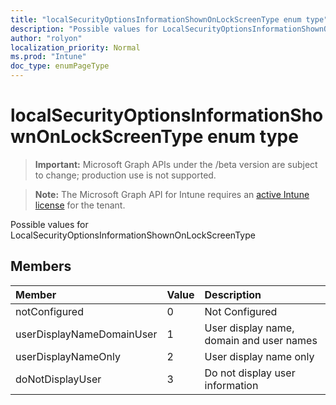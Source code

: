 ```yaml
---
title: "localSecurityOptionsInformationShownOnLockScreenType enum type"
description: "Possible values for LocalSecurityOptionsInformationShownOnLockScreenType"
author: "rolyon"
localization_priority: Normal
ms.prod: "Intune"
doc_type: enumPageType
---
```


# localSecurityOptionsInformationShownOnLockScreenType enum type

> **Important:** Microsoft Graph APIs under the /beta version are subject to change; production use is not supported.

> **Note:** The Microsoft Graph API for Intune requires an [active Intune license](https://go.microsoft.com/fwlink/?linkid=839381) for the tenant.

Possible values for LocalSecurityOptionsInformationShownOnLockScreenType

## Members
|Member|Value|Description|
|:---|:---|:---|
|notConfigured|0|Not Configured|
|userDisplayNameDomainUser|1|User display name, domain and user names|
|userDisplayNameOnly|2|User display name only|
|doNotDisplayUser|3|Do not display user information|




